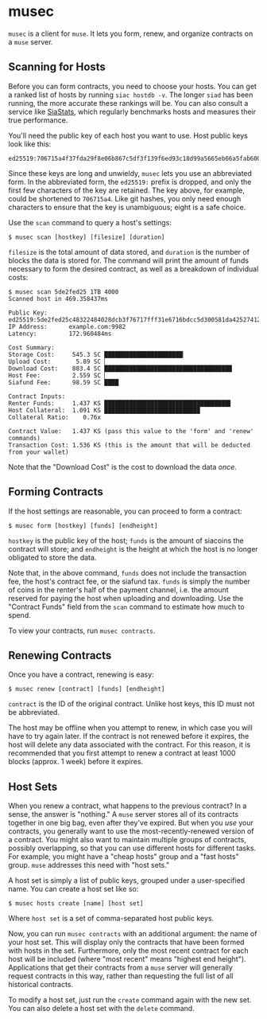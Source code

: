 # musec

`musec` is a client for `muse`. It lets you form, renew, and organize contracts
on a `muse` server.


## Scanning for Hosts

Before you can form contracts, you need to choose your hosts. You can get a
ranked list of hosts by running `siac hostdb -v`. The longer `siad` has been
running, the more accurate these rankings will be. You can also consult a
service like [SiaStats](https://siastats.info/hosts), which regularly benchmarks
hosts and measures their true performance.

You'll need the public key of each host you want to use. Host public keys look
like this:

```
ed25519:706715a4f37fda29f8e06b867c5df3f139f6ed93c18d99a5665eb66a5fab6009
```

Since these keys are long and unwieldy, `musec` lets you use an abbreviated
form. In the abbreviated form, the `ed25519:` prefix is dropped, and only the
first few characters of the key are retained. The key above, for example, could
be shortened to `706715a4`. Like git hashes, you only need enough characters to
ensure that the key is unambiguous; eight is a safe choice.

Use the `scan` command to query a host's settings:

```
$ musec scan [hostkey] [filesize] [duration]
```

`filesize` is the total amount of data stored, and `duration` is the number of
blocks the data is stored for. The command will print the amount of funds necessary
to form the desired contract, as well as a breakdown of individual costs:

```
$ musec scan 5de2fed25 1TB 4000
Scanned host in 469.358437ms

Public Key:      ed25519:5de2fed25c48322484028dcb3f76717fff31e6716bdcc5d300581da425274123
IP Address:      example.com:9982
Latency:         172.960484ms

Cost Summary:
Storage Cost:     545.3 SC ██████████████████████▏
Upload Cost:       5.89 SC ▏
Download Cost:    883.4 SC ███████████████████████████████████▉
Host Fee:         2.559 SC ▏
Siafund Fee:      98.59 SC ████

Contract Inputs:
Renter Funds:     1.437 KS ███████████████████████████████████▌
Host Collateral:  1.091 KS ██████████████████████████▉
Collateral Ratio:    0.76x

Contract Value:   1.437 KS (pass this value to the 'form' and 'renew' commands)
Transaction Cost: 1.536 KS (this is the amount that will be deducted from your wallet)
```

Note that the "Download Cost" is the cost to download the data *once*.


## Forming Contracts

If the host settings are reasonable, you can proceed to form a contract:

```
$ musec form [hostkey] [funds] [endheight]
```

`hostkey` is the public key of the host; `funds` is the amount of siacoins the
contract will store; and `endheight` is the height at which the host is no
longer obligated to store the data.

Note that, in the above command, `funds` does not include the transaction fee,
the host's contract fee, or the siafund tax. `funds` is simply the number of
coins in the renter's half of the payment channel, i.e. the amount reserved for
paying the host when uploading and downloading. Use the "Contract Funds" field
from the `scan` command to estimate how much to spend.

To view your contracts, run `musec contracts`.

## Renewing Contracts

Once you have a contract, renewing is easy:

```
$ musec renew [contract] [funds] [endheight]
```

`contract` is the ID of the original contract. Unlike host keys, this ID must
not be abbreviated.

The host may be offline when you attempt to renew, in which case you will have
to try again later. If the contract is not renewed before it expires, the host
will delete any data associated with the contract. For this reason, it is
recommended that you first attempt to renew a contract at least 1000 blocks
(approx. 1 week) before it expires.


## Host Sets

When you renew a contract, what happens to the previous contract? In a sense,
the answer is "nothing." A `muse` server stores all of its contracts together in
one big bag, even after they've expired. But when you *use* your contracts, you
generally want to use the most-recently-renewed version of a contract. You might
also want to maintain multiple groups of contracts, possibly overlapping, so
that you can use different hosts for different tasks. For example, you might
have a "cheap hosts" group and a "fast hosts" group. `muse` addresses this need
with "host sets."

A host set is simply a list of public keys, grouped under a user-specified name.
You can create a host set like so:

```
$ musec hosts create [name] [host set]
```

Where `host set` is a set of comma-separated host public keys.

Now, you can run `musec contracts` with an additional argument: the name of your
host set. This will display only the contracts that have been formed with hosts
in the set. Furthermore, only the most recent contract for each host will be
included (where "most recent" means "highest end height"). Applications that get
their contracts from a `muse` server will generally request contracts in this
way, rather than requesting the full list of all historical contracts.

To modify a host set, just run the `create` command again with the new set. You
can also delete a host set with the `delete` command.
